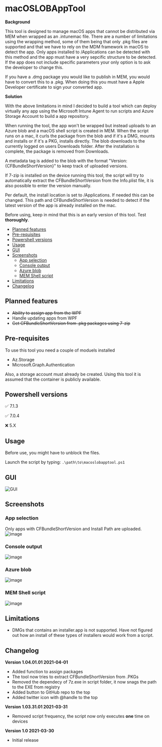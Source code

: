 # macOSLOBAppTool
**Background**

This tool is designed to manage macOS apps that cannot be distributed via MEM when wrapped as an .intunemac file. There are a number of limitations using the wrapping method, some of them being that only .pkg files are supported and that we have to rely on the MDM framework in macOS to detect the app. Only apps installed to /Applications can be detected with this method and the app must have a very sepcific structure to be detected. If the app does not include specific parameters your only option is to ask the developer to change this.

If you have a .dmg package you would like to publish in MEM, you would have to convert this to a .pkg. When doing this you must have a Apple Developer certificate to sign your converted app.

**Solution**

With the above limitations in mind I decided to build a tool which can deploy virtually any app using the Microsoft Intune Agent to run scripts and Azure Storage Account to build a app repository.

When running the tool, the app won't be wrapped but instead uploads to an Azure blob and a macOS shell script is created in MEM. When the script runs on a mac, it curls the package from the blob and if it's a DMG, mounts and installs or if it's a PKG, installs directly. The blob downloads to the currently logged on users Downloads folder. After the installation is complete, the package is removed from Downloads.

A metadata tag is added to the blob with the format "Version: {CFBundleShortVersion}" to keep track of uploaded versions.

If 7-zip is installed on the device running this tool, the script will try to automatically extract the CFBundleShortVersion
from the Info.plist file, it is also possible to enter the version manually.

Per default, the install location is set to /Applications. If needed this can be changed. This path and CFBundleShortVersion is needed to detect if
the latest version of the app is already installed on the mac.

Before using, keep in mind that this is an early version of this tool. Test **thoroughly**.

- [Planned features](#planned-features)
- [Pre-requisites](#pre-requisites)
- [Powershell versions](#powershell-versions)
- [Usage](#usage)
- [GUI](#gui)
- [Screenshots](#screenshots)
  * [App selection](#app-selection)
  * [Console output](#console-output)
  * [Azure blob](#azure-blob)
  * [MEM Shell script](#mem-shell-script)
- [Limitations](#limitations)
- [Changelog](#changelog)

## Planned features
- ~~Ability to assign app from the WPF~~
- Handle updating apps from WPF
- ~~Get CFBundleShortVersion from .pkg packages using 7-zip~~

## Pre-requisites
To use this tool you need a couple of moduels installed
- Az.Storage
- Microsoft.Graph.Authentication

Also, a storage account must already be created. Using this tool it is assumed that the container is publicly available.

## Powershell versions
:white_check_mark: 7.1.3

:white_check_mark: 7.0.4

:x: 5.X

## Usage
Before use, you might have to unblock the files.

Launch the script by typing:
```.\path\to\macoslobapptool.ps1```

## GUI
![GUI](https://user-images.githubusercontent.com/78877636/113025035-bea48e80-9187-11eb-8bce-4ac878dfe447.png)

## Screenshots
### App selection
Only apps with CFBundleShortVersion and Install Path are uploaded.
![image](https://user-images.githubusercontent.com/78877636/113021659-18a35500-9184-11eb-9a7c-3842ca39f023.png)
### Console output
![image](https://user-images.githubusercontent.com/78877636/113022000-6fa92a00-9184-11eb-8257-3509aaf64e0f.png)
### Azure blob
![image](https://user-images.githubusercontent.com/78877636/113022390-d75f7500-9184-11eb-8f2f-9dff4403213a.png)
### MEM Shell script
![image](https://user-images.githubusercontent.com/78877636/113022608-12fa3f00-9185-11eb-973e-99f7f4df46e0.png)

## Limitations
- DMGs that contains an installer.app is not supported. Have not figured out how an install of these types of installers would work from a script.

## Changelog
**Version 1.04.01.01 2021-04-01**
- Added function to assign packages
- The tool now tries to extract CFBundleShortVersion from .PKGs
- Removed the dependecy of 7z.exe in script folder, it now snags the path to the EXE from registry
- Added button to GitHub repo to the top
- Added twitter icon with @handle to the top

**Version 1.03.31.01 2021-03-31**
- Removed script frequency, the script now only executes **one** time on devices

**Version 1.0 2021-03-30**
- Initial release

